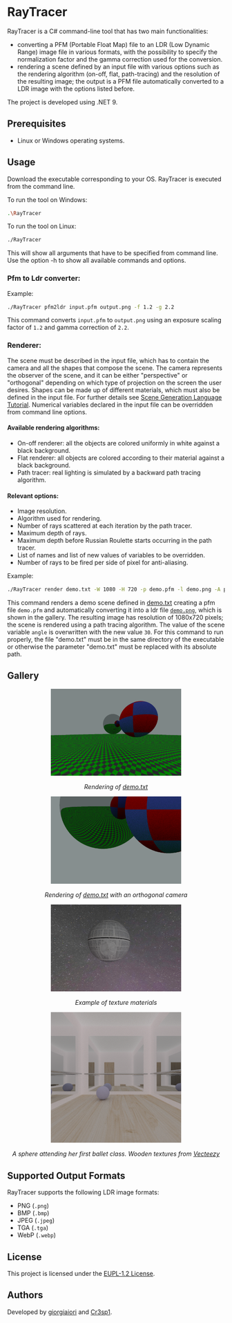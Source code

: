 # RayTracer

RayTracer is a C# command-line tool that has two main functionalities:
- converting a PFM (Portable Float Map) file to an LDR (Low Dynamic Range) image file in various formats, with the possibility to specify the normalization factor and the gamma correction used for the conversion.
- rendering a scene defined by an input file with various options such as the rendering algorithm (on-off, flat, path-tracing) and the resolution of the resulting image; the output is a PFM file automatically converted to a LDR image with the options listed before.

The project is developed using .NET 9.

## Prerequisites
- Linux or Windows operating systems.

## Usage
Download the executable corresponding to your OS.
RayTracer is executed from the command line.

To run the tool on Windows:
```sh
.\RayTracer
```
To run the tool on Linux:
```sh
./RayTracer
```
This will show all arguments that have to be specified from command line.
Use the option -h to show all available commands and options.

### Pfm to Ldr converter:
Example:
```sh
./RayTracer pfm2ldr input.pfm output.png -f 1.2 -g 2.2
```
This command converts `input.pfm` to `output.png` using an exposure scaling factor of `1.2` and gamma correction of `2.2`.

### Renderer:
The scene must be described in the input file, which has to contain the camera and all the shapes that compose the scene. 
The camera represents the observer of the scene, and it can be either "perspective" or "orthogonal" depending on which type of projection on the screen the user desires. Shapes can be made up of different materials, which must also be defined in the input file. For further details see [Scene Generation Language Tutorial](Scene_Tutorial.md). Numerical variables declared in the input file can be overridden from command line options.

#### Available rendering algorithms:
- On-off renderer: all the objects are colored uniformly in white against a black background.
- Flat renderer: all objects are colored according to their material against a black background.
- Path tracer: real lighting is simulated by a backward path tracing algorithm.

#### Relevant options:
- Image resolution.
- Algorithm used for rendering.
- Number of rays scattered at each iteration by the path tracer.
- Maximum depth of rays.
- Maximum depth before Russian Roulette starts occurring in the path tracer.
- List of names and list of new values of variables to be overridden.
- Number of rays to be fired per side of pixel for anti-aliasing.

Example:
```sh
./RayTracer render demo.txt -W 1080 -H 720 -p demo.pfm -l demo.png -A path-tracer -e angle -v 30
```
This command renders a demo scene defined in [demo.txt](ExampleScenes/demo.txt) creating a pfm file `demo.pfm` and automatically converting it into a ldr file [`demo.png`](ExampleImages/demo.png), which is shown in the gallery. The resulting image has resolution of 1080x720 pixels; the scene is rendered using a path tracing algorithm. The value of the scene variable `angle` is overwritten with the new value `30`.
For this command to run properly, the file "demo.txt" must be in the same directory of the executable or otherwise the parameter "demo.txt" must be replaced with its absolute path.

## Gallery
<p align="center">
  <img src="ExampleImages/demo.png" alt="Demo image" width="60%" />
</p>

<p align="center">
  <em>Rendering of <a href="ExampleScenes/demo.txt">demo.txt</a></em>
</p>

<p align="center">
  <img src="ExampleImages/demo_orthogonal.png" alt="Orthogonal image" width="60%" />
</p>

<p align="center">
  <em>Rendering of <a href="ExampleScenes/demo.txt">demo.txt</a> with an orthogonal camera</em>
</p>

<p align="center">
  <img src="ExampleImages/deathstar.png" alt="Texture image" width="60%" />
</p>

<p align="center">
  <em>Example of texture materials</em>
</p>

<p align="center">
  <img src="ExampleImages/ballroom.png" alt="Ballroom image" width="60%" />
</p>

<p align="center">
  <em>A sphere attending her first ballet class. Wooden textures from <a href="https://it.vecteezy.com">Vecteezy</a></em>
</p>

## Supported Output Formats
RayTracer supports the following LDR image formats:
- PNG (`.png`)
- BMP (`.bmp`)
- JPEG (`.jpeg`)
- TGA (`.tga`)
- WebP (`.webp`)

## License
This project is licensed under the [EUPL-1.2 License](LICENSE.txt).

## Authors
Developed by [giorgiaiori](https://github.com/giorgiaiori) and [Cr3sp1](https://github.com/Cr3sp1).


